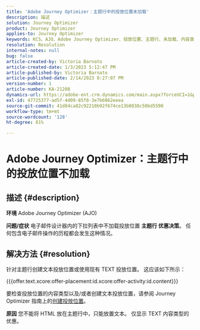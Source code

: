 ```yaml
---
title: 'Adobe Journey Optimizer：主题行中的投放位置未加载'
description: 描述
solution: Journey Optimizer
product: Journey Optimizer
applies-to: Journey Optimizer
keywords: KCS、AJO、Adobe Journey Optimizer、投放位置、主题行、未加载、内容类型、html、文本
resolution: Resolution
internal-notes: null
bug: false
article-created-by: Victoria Barnato
article-created-date: 1/3/2023 5:12:47 PM
article-published-by: Victoria Barnato
article-published-date: 2/14/2023 8:27:07 PM
version-number: 1
article-number: KA-21208
dynamics-url: https://adobe-ent.crm.dynamics.com/main.aspx?forceUCI=1&pagetype=entityrecord&etn=knowledgearticle&id=1597f3d5-898b-ed11-81ad-6045bd0067ea
exl-id: 47725377-ad5f-4d09-85f8-3e7b6062eeea
source-git-commit: 41d84ca82c92210b92f674ce13b8038c50bd5590
workflow-type: tm+mt
source-wordcount: '128'
ht-degree: 81%

---
```


# Adobe Journey Optimizer：主题行中的投放位置不加载

## 描述 {#description}

<b>环境</b>
Adobe Journey Optimizer (AJO)


<b>问题/症状</b>
电子邮件设计器内的下拉列表中不加载投放位置  <b> 主题行 </b><b>优惠决策</b>。 任何包含电子邮件操作的历程都会发生这种情况。


## 解决方法 {#resolution}


针对主题行创建文本投放位置或使用现有 TEXT 投放位置。 这应该如下所示：

{{{offer.text.xcore:offer-placement:id.xcore:offer-activity:id.content}}}

要检查投放位置的内容类型以及/或者创建文本投放位置，请参阅 Journey Optimizer 指南上的[创建投放位置](https://experienceleague.adobe.com/docs/journey-optimizer/using/offer-decisioning/create-components/creating-placements.html)。


<b>原因</b>
您不能将 HTML 放在主题行中，只能放置文本。 仅显示 TEXT 内容类型的优惠。
